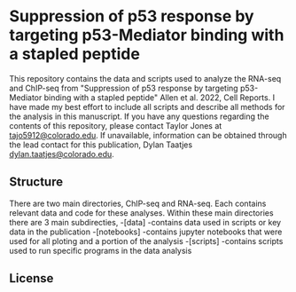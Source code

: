 # Suppression of p53 response by targeting p53-Mediator binding with a stapled peptide

This repository contains the data and scripts used to analyze the RNA-seq and ChIP-seq from 
"Suppression of p53 response by targeting p53-Mediator binding with a stapled peptide" Allen et al. 2022, Cell Reports.
I have made my best effort to include all scripts and describe all methods for the analysis in this manuscript.
If you have any questions regarding the contents of this repository, please contact Taylor Jones at <tajo5912@colorado.edu>.
If unavailable, information can be obtained through the lead contact for this publication, Dylan Taatjes <dylan.taatjes@colorado.edu>.

## Structure
There are two main directories, ChIP-seq and RNA-seq.
Each contains relevant data and code for these analyses.
Within these main directories there are 3 main subdirecties,
-[data] -contains data used in scripts or key data in the publication
-[notebooks] -contains jupyter notebooks that were used for all ploting and a portion of the analysis
-[scripts] -contains scripts used to run specific programs in the data analysis

## License
